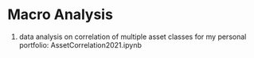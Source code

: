 # Macro Analysis
1. data analysis on correlation of multiple asset classes for my personal portfolio:
AssetCorrelation2021.ipynb
